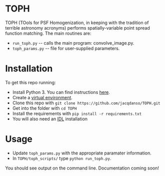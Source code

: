# TOPH 

TOPH (TOols for PSF Homogenization, in keeping with the tradition of terrible astronomy acronyms) performs spatially-variable point spread function matching. The main routines are:

* `run_toph.py` -- calls the main program: convolve_image.py.
* `toph_params.py` -- file for user-supplied parameters.

# Installation

To get this repo running:

* Install Python 3.  You can find instructions [here](https://wiki.python.org/moin/BeginnersGuide/Download).
* Create a [virtual environment](https://docs.python.org/3/library/venv.html).
* Clone this repo with `git clone https://github.com/jacqdanso/TOPH.git`
* Get into the folder with `cd TOPH`
* Install the requirements with `pip install -r requirements.txt`
* You will also need an [IDL](https://www.l3harrisgeospatial.com/Software-Technology/IDL) installation

# Usage

* Update `toph_params.py` with the appropriate paramater information.
* In `TOPH/toph_scripts/` type `python run_toph.py`.

You should see output on the command line. Documentation coming soon!
